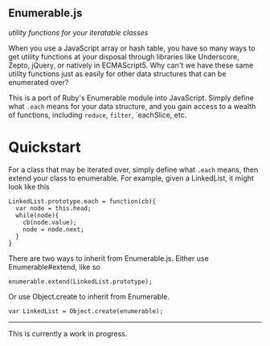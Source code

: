 Enumerable.js
-------------

*utility functions for your iteratable classes*

When you use a JavaScript array or hash table, you have so many ways to get utility functions at your disposal through libraries like Underscore, Zepto, jQuery, or natively in ECMAScript5. Why can't we have these same utility functions just as easily for other data structures that can be enumerated over?

This is a port of Ruby's Enumerable module into JavaScript. Simply define what `.each` means for your data structure, and you gain access to a wealth of functions, including `reduce`, `filter`, `eachSlice, etc.

Quickstart
==========

For a class that may be iterated over, simply define what `.each` means, then extend your class to enumerable. For example, given a LinkedList, it might look like this

````
LinkedList.prototype.each = function(cb){
  var node = this.head;
  while(node){
    cb(node.value);
    node = node.next;
  }
}
````

There are two ways to inherit from Enumerable.js. Either use Enumerable#extend, like so

`enumerable.extend(LinkedList.prototype);`

Or use Object.create to inherit from Enumerable.

`var LinkedList = Object.create(enumerable);`

---

This is currently a work in progress.